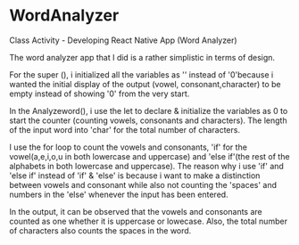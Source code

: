 # WordAnalyzer
Class Activity - Developing React Native App (Word Analyzer)


The word analyzer app that I did is a rather simplistic in terms of design.

For the super (), i initialized all the variables as '' instead of '0'because i wanted the initial display of the output (vowel, consonant,character) to be empty instead of showing '0' from the very start.

In the Analyzeword(), i use the let to declare & initialize the variables as 0 to start the counter (counting vowels, consonants and characters). The length of the input word into 'char' for the total number of characters.

I use the for loop to count the vowels and consonants, 'if' for the vowel(a,e,i,o,u in both lowercase and uppercase) and 'else if'(the rest of the alphabets in both lowercase and uppercase). The reason why i use 'if' and 'else if' instead of 'if' & 'else' is because i want to make a distinction between vowels and consonant while also not counting the 'spaces' and numbers in the 'else' whenever the input has been entered.

In the output, it can be observed that the vowels and consonants are counted as one whether it is uppercase or lowecase. Also, the total number of characters also counts the spaces in the word.

